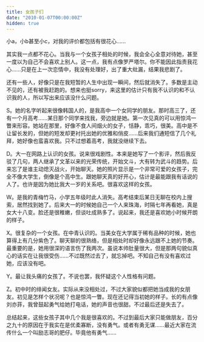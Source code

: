 ```yaml
---
title: 女孩子们
date: "2010-01-07T00:00:00Z"
hidden: true
---
```

小a，小b甚至小c，对我的评价都包括有很花心……

其实我一点都不花心。当我与一个女孩子相处的时候，我会全心全意对待她，甚至一度以为自己不会喜欢上别人。这一点，我有点像罗严塔尔。你不能因此指责我花心……只是在上一次恋情中，我没有处理好，出了重大纰漏，结果我悲剧了。

还有一些人，好像只是在我短暂的人生中出现一瞬间，然后就消失了。多数是主动不见的，还有被我赶跑的。想来也挺sorry，来这里的估计只有我不认识的和不认识我的人，所以写出来应该没什么问题。

S。她的名字听起来很像韩国人的，是我高中一个女同学的朋友。那时高三了，还有一个月高考……某日那个同学来找我，旁边就是她。第一次见真的可以用惊鸿一瞥来形容。她站在那里，好像不食人间烟火的女子，恬静，乖巧，很美。高中是不让留长发的，但她的短发却更衬托出她的优雅和俏皮……后来我们通短信了几个礼拜，她好像也蛮喜欢我。只不过想着高考，我就没继续下去。

D。大一在网路上认识的女孩。说来很戏剧性。本来是她写了一个影评，然后我反驳了几句，两人继承了文革以来的光荣传统，开始文斗，大有转为武斗的趋势。后来忘了是谁主动熄灭战火，开始聊天。她的照片显示是一个非常可爱的女孩子，完全不像大学生，倒像是个高中生。跟她聊天真的好开心，估计是最能跟我有话说的人了。也许是因为她比我大一岁的关系吧。很喜欢这样的女孩。

W。是我的青梅竹马，小学五年级时此人消失。高考结束后某日无聊在校内上搜索，居然找到她了。后来大一的时候她自己一个人来珠海，时隔七年再看她，真是女大十八变。脸还是很稚嫩，但谈吐成熟多了。说起来，我还是喜欢她小时候开朗的样子。

X。很复杂的一个女孩。在中青认识的。当美女在大学属于稀有品种的时候，她也算得上有几分紫色了。聊天聊的很熟络，但是相处时却好像永远跟不上她的节奏。最重要的是，她用很深的语言伤了我两次。虽说本帅肚量很大，但是那两句貌似真心的话实在让我很受伤……不过既然过去了，就忘掉吧。不知自己有没有喜欢过她，应该没有吧。

Y。最让我头痛的女孩了。不说也罢，我怀疑这个人性格有问题。

Z。初中时的绯闻女友。实际从来没相处过，不过大家貌似都把她当成我的女朋友。初见是怎样个状况呢？也是惊鸿一瞥。现在还记得当初她的样子。长的有点像刘亦菲，我曾鼓起勇气给她打电话，她的声音也很甜。不过最后还是失去了。

总结起来，这些女孩子其中几个我是很喜欢的。不过到最后大家只能做朋友，百分之九十的原因在于我实在是优柔寡断，没有勇气。或者有勇无谋……最近大家在流传什么一个叫励志哥的肥仔。毕竟他有勇气……